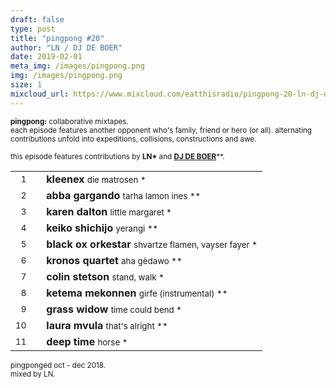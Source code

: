 ```yaml
---
draft: false
type: post
title: "pingpong #20"
author: "LN / DJ DE BOER"
date: 2019-02-01
meta_img: /images/pingpong.png
img: /images/pingpong.png
size: 1
mixcloud_url: https://www.mixcloud.com/eatthisradio/pingpong-20-ln-dj-de-boer/ 
---
```



<small><b>pingpong:</b> collaborative mixtapes.<br>
	each episode features another opponent who's family, friend or hero (or all). alternating contributions unfold into expeditions, collisions, constructions and awe.</small>

<small>this episode features contributions by <b>LN\*</b> and <b><a href="http://www.zea.dds.nl" target="_blank">DJ DE BOER</b></a>\*\*</b>.</small>



|                  |   |         		|
|----------------: |---| -------------	|
| <small>1</small> |   | **kleenex**	 				<small>		die matrosen			*</small>   |
| <small>2</small> |   | **abba gargando**				<small>		tarha lamon ines		**</small>	|
| <small>3</small> |   | **karen dalton**				<small>		little margaret 		*</small>   |
| <small>4</small> |   | **keiko shichijo** 			<small>		yerangi					**</small>	|
| <small>5</small> |   | **black ox orkestar**  		<small>		shvartze flamen, vayser fayer *</small>   |
| <small>6</small> |   | **kronos quartet**				<small>		aha gèdawo				**</small>	|
| <small>7</small> |   | **colin stetson**	 			<small>		stand, walk			 	*</small>   |
| <small>8</small> |   | **ketema mekonnen** 		 	<small>		girfe (instrumental)	**</small>|
| <small>9</small> |   | **grass widow**				<small>		time could bend			*</small>|
| <small>10</small>|   | **laura mvula**	 			<small>		that's alright	 		**</small>|
| <small>11</small>|   | **deep time** 					<small>		horse					*</small>|



<small>pingponged oct - dec 2018.<br>mixed by LN.</small>
